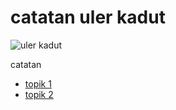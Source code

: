 # catatan uler kadut
![uler kadut](https://github.com/rofid0ank/aset_uler_kadut/blob/main/aset/5e1de82524efa4fca768e56fcf2d0911.jpg)
<detail>
<summary>catatan</summary>

* [topik 1](link)
* [topik 2](link)

</details>
